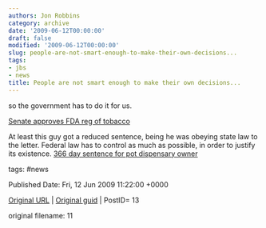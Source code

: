 ```yaml
---
authors: Jon Robbins
category: archive
date: '2009-06-12T00:00:00'
draft: false
modified: '2009-06-12T00:00:00'
slug: people-are-not-smart-enough-to-make-their-own-decisions...
tags:
- jbs
- news
title: People are not smart enough to make their own decisions...
---
```


so the government has to do it for us.


[Senate approves FDA reg of tobacco](http://www.latimes.com/news/nationworld/nation/la-na-tobacco12-2009jun12,0,7932307.story)

At least this guy got a reduced sentence, being he was obeying state law to the letter.  Federal law has to control as much as possible, in order to justify its existence.
[366 day sentence for pot dispensary owner](http://www.sfgate.com/cgi-bin/article.cgi?f=/c/a/2009/06/12/BA7Q185QA2.DTL)






tags: #news 


Published Date: Fri, 12 Jun 2009 11:22:00 +0000 

[Original URL](http://factorq.net/2009/06/12/people-are-not-smart-enough-to-make-their-own-decisions/) | [Original guid](http://factorq.wordpress.com/2009/06/12/people-are-not-smart-enough-to-make-their-own-decisions/) | PostID= 13

 original filename: 11